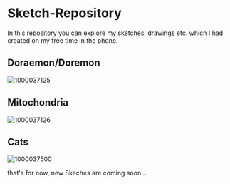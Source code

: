 # Sketch-Repository
In this repository you can explore my sketches, drawings etc. which I had created on my free time in the phone.

## Doraemon/Doremon 
![1000037125](https://github.com/Galahadagent/Sketch-Repository/assets/161305918/f04188b5-5400-4f7a-9471-52c40a9c4b3d)

## Mitochondria
![1000037126](https://github.com/Galahadagent/Sketch-Repository/assets/161305918/ae4f71dc-4bb2-465b-938b-21e8c47ab6a7)

## Cats
![1000037500](https://github.com/Galahadagent/Sketch-Repository/assets/161305918/fe7a21b7-832a-400e-adc5-451bdfc04f87)


that's for now, new Skeches are coming soon...
